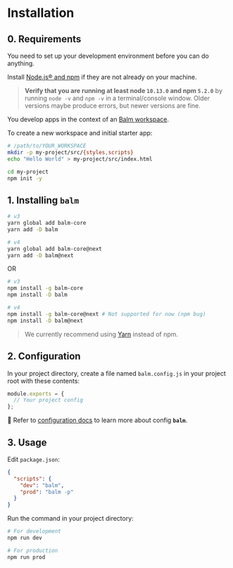 # Installation

## 0. Requirements

You need to set up your development environment before you can do anything.

Install [Node.js® and npm](https://nodejs.org/en/download/) if they are not already on your machine.

> **Verify that you are running at least node `10.13.0` and npm `5.2.0`** by running `node -v` and `npm -v` in a terminal/console window. Older versions maybe produce errors, but newer versions are fine.

You develop apps in the context of an [Balm workspace](./structure.md).

To create a new workspace and initial starter app:

```sh
# /path/to/YOUR_WORKSPACE
mkdir -p my-project/src/{styles,scripts}
echo "Hello World" > my-project/src/index.html

cd my-project
npm init -y
```

## 1. Installing `balm`

```sh
# v3
yarn global add balm-core
yarn add -D balm

# v4
yarn global add balm-core@next
yarn add -D balm@next
```

OR

```sh
# v3
npm install -g balm-core
npm install -D balm

# v4
npm install -g balm-core@next # Not supported for now (npm bug)
npm install -D balm@next
```

> We currently recommend using [Yarn](https://yarnpkg.com/en/docs/install) instead of npm.

## 2. Configuration

In your project directory, create a file named `balm.config.js` in your project root with these contents:

```js
module.exports = {
  // Your project config
};
```

:page_with_curl: Refer to [configuration docs](../config/) to learn more about config **`balm`**.

## 3. Usage

Edit `package.json`:

```json
{
  "scripts": {
    "dev": "balm",
    "prod": "balm -p"
  }
}
```

Run the command in your project directory:

```sh
# For development
npm run dev

# For production
npm run prod
```
